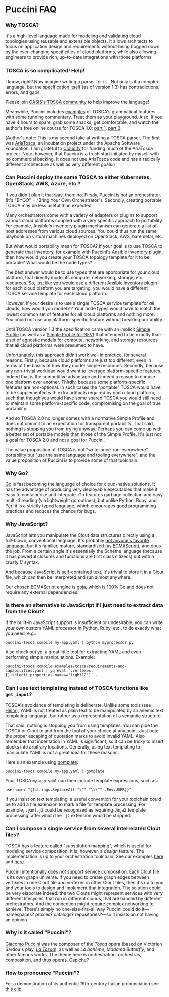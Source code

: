 Puccini FAQ
===========

### Why TOSCA?

It's a high-level language made for modeling and validating cloud topologies using reusable and
extensible objects. It allows architects to focus on application design and requirements without
being bogged down by the ever-changing specificities of cloud platforms, while also allowing
engineers to provide rich, up-to-date integrations with those platforms.

### TOSCA is so complicated! Help!

I know, right? Now imagine writing a parser for it... Not only is it a complex language, but the
[specification itself](https://docs.oasis-open.org/tosca/TOSCA-Simple-Profile-YAML/v1.3/TOSCA-Simple-Profile-YAML-v1.3.html)
(as of version 1.3) has contradictions, errors, and gaps.

Please join [OASIS's TOSCA community](https://www.oasis-open.org/committees/tc_home.php?wg_abbrev=tosca)
to help improve the language!

Meanwhile, Puccini includes [examples](examples/tosca/) of TOSCA's grammatical features with some
running commentary. Treat them as your playground. Also, if you have 4 hours to spare, grab some
snacks, get comfortable, and watch the author's free online course for TOSCA 1.0:
[part 1](https://www.youtube.com/watch?v=aMkqLI6o-58),
[part 2](https://www.youtube.com/watch?v=6xGmpi--7-A).

(Author's note: This is my second take at writing a TOSCA parser. The first was
[AriaTosca](https://github.com/apache/incubator-ariatosca), an
incubation project under the Apache Software Foundation. I am grateful to
[Cloudify](https://cloudify.co/) for funding much of the AriaTosca project. Note, however, that
Puccini is a fresh start initiated by myself with no commercial backing. It does not use
AriaTosca code and has a radically different architecture as well as very different goals.)

### Can Puccini deploy the same TOSCA to either Kubernetes, OpenStack, AWS, Azure, etc.?

If you didn't plan it that way, then: no. Firstly, Puccini is *not* an orchestrator.
(It's "BYOO" = "Bring Your Own Orchestrator"). Secondly, creating portable TOSCA may be
less useful than expected.

Many orchestrators come with a variety of adapters or plugins to support various cloud
platforms coupled with a very specific approach to portability. For example, Ansible's
inventory plugin mechanism can generate a list of host addresses from various cloud
sources. You could thus run the same playbook on virtual machines deployed on OpenStack,
AWS, baremetal, etc.

But what would portability mean for TOSCA? If your goal is to use TOSCA to generate
that inventory, for example with Puccini's [Ansible inventory plugin](examples/ansible/hosts/),
then how would you create your TOSCA topology template for it to be portable? What would be the
node types?

The best answer would be to use types that are appropriate for your cloud platform,
that directly model its compute, networking, storage, etc. resources. So, just like you
would use a different Ansible inventory plugin for each cloud platform you are targeting,
you would have a different TOSCA service template for each cloud platform.

However, if your desire is to use a single TOSCA service template for *all* clouds,
how would you model it? Your node types would have to match the lowest common set of features
for all cloud platforms and nothing more. You could not use any platform-specific feature
without breaking portability.

Until TOSCA version 1.3 the specification came with an implicit
[Simple Profile](https://docs.oasis-open.org/tosca/TOSCA-Simple-Profile-YAML/v1.3/TOSCA-Simple-Profile-YAML-v1.3.html)
(as well as a [Simple Profile for NFV](https://docs.oasis-open.org/tosca/tosca-nfv/v1.0/tosca-nfv-v1.0.html))
that intended to be exactly that: a set of agnostic models for compute, networking,
and storage resources that all cloud platforms were presumed to have.

Unfortunately, this approach didn't work well in practice, for several reasons. Firstly,
because cloud platforms are just too different, even in terms of the basics of how they
model simple resources. Secondly, because any non-trivial workload would want to leverage
platform-specific features. Indeed that is the competitive advantage and indeed a reason to
choose one platform over another. Thirdly, because some platform-specific features are
non-optional. In such cases the "portable" TOSCA would have to be supplemented with extra
artifacts required by each cloud platform, such that though you would have some shared TOSCA
you would still need to maintain some platform-specific code, compromising on the goal of true
portability.

And so TOSCA 2.0 no longer comes with a normative Simple Profile and does not commit to an
expectation for transparent portability. That said, nothing is stopping you from trying anyway.
Perhaps you can come up with a better set of portable models than those of the Simple Profile.
It's just not a goal for TOSCA 2.0 and not a goal for Puccini.

The value proposition of TOSCA is not "write-once-run-everywhere" portability but "use
the same language and tooling everywhere", and the value proposition of Puccini is to provide
some of that toolchain.

### Why Go?

[Go](https://golang.org/) is fast becoming the language of choice for cloud-native solutions.
It has the advantage of producing very deployable executables that make it easy to containerize
and integrate. Go features garbage collection and easy multi-threading (via lightweight
goroutines), but unlike Python, Ruby, and Perl it is a strictly typed language, which
encourages good programming practices and reduces the chance for bugs.

### Why JavaScript?

JavaScript lets you manipulate the Clout data structures directly using a full-blown, conventional
language. It's probably
[not anyone's favorite language](https://archive.org/details/wat_destroyallsoftware), but it's
familiar, mature, standardized (as [ECMAScript](https://en.wikipedia.org/wiki/ECMAScript)), and does
the job. From a certain angle it's essentially the Scheme language (because it has powerful closures
and functions are first class citizens) but with a crusty C syntax.

And because JavaScript is self-contained text, it's trivial to store it in a Clout file, which can
then be interpreted and run almost anywhere.

Our chosen ECMAScript engine is [goja](https://github.com/dop251/goja), which is 100% Go and does
not require any external dependencies.

### Is there an alternative to JavaScript if I just need to extract data from the Clout?

If the built-in JavaScript support is insufficient or undesirable, you can write your own custom YAML
processor in Python, Ruby, etc., to do exactly what you need, e.g.:

    puccini-tosca compile my-app.yaml | python myprocessor.py

Also check out [yq](https://mikefarah.gitbook.io/yq/), a great little tool for extracting YAML and
even performing simple manipulations. Example:

    puccini-tosca compile examples/tosca/requirements-and-capabilities.yaml | yq eval '.vertexes.[]|select(.properties.name=="light12")' -

### Can I use text templating instead of TOSCA functions like `get_input`?

TOSCA's avoidance of templating is deliberate. Unlike some tools (see
[Helm](https://helm.sh/)), YAML is not treated as plain text to be manipulated by an anemic text
templating language, but rather as a representation of a semantic structure.

That said, nothing is stopping you from using templates. You can pipe the TOSCA or Clout to and
from the tool of your choice at any point. Just bote the proper escaping of quotation marks to avoid
invalid YAML. Also remember that indentation in YAML is significant, so it can be tricky to insert
blocks into arbitrary locations. Generally, using text templating to manipulate YAML is not a great
idea for these reasons.

Here's an example using
[gomplate](https://github.com/hairyhenderson/gomplate):

    puccini-tosca compile my-app.yaml | gomplate

Your TOSCA `my-app.yaml` can then include template expressions, such as:

	username: "{{strings.ReplaceAll "\"" "\\\"" .Env.USER}}"

If you insist on text templating, a useful convention for your toolchain could be to add a file
extension to mark a file for template processing. For example, `.yaml.j2` could be recognized as
requiring Jinja2 template processing, after which the `.j2` extension would be stripped.

### Can I compose a single service from several interrelated Clout files?

TOSCA has a feature called "substitution mapping", which is useful for modeling service composition.
It is, however, a *design* feature. The implementation is up to your orchestration toolchain. See
our examples
[here](examples/tosca/substitution-mapping.yaml) and
[here](examples/tosca/substitution-mapping-client.yaml).

Puccini intentionally does *not* support service composition. Each Clout file is its own graph
universe. If you need to create graph edges between vertexes in one Clout file and vertexes in other
Clout files, then it's up to you and your tools to design and implement that integration. The solution
could be very elaborate indeed: the two Clouts might represent services with very different lifecycles,
that run in different clouds, that are handled by different orchestrators. And the connection might
require complex networking to achieve. There's simply no one-size-fits-all way Puccini could do
it—namespaces? proxies? catalogs? repositories?—so it insists on not having an opinion.

### Why is it called "Puccini"?

[Giacomo Puccini](https://en.wikipedia.org/wiki/Giacomo_Puccini) was the composer of the
[*Tosca*](https://en.wikipedia.org/wiki/Tosca) opera (based on Victorien Sardou's play,
[*La Tosca*](https://en.wikipedia.org/wiki/La_Tosca)), as well as *La bohème*, *Madama Butterfly*,
and other famous works. The theme here is orchestration, orchestras, composition, and thus operas.
Capiche?

### How to pronounce "Puccini"?

For a demonstration of its authentic 19th-century Italian pronunciation see
[this clip](https://www.youtube.com/watch?v=dQw4w9WgXcQ).
